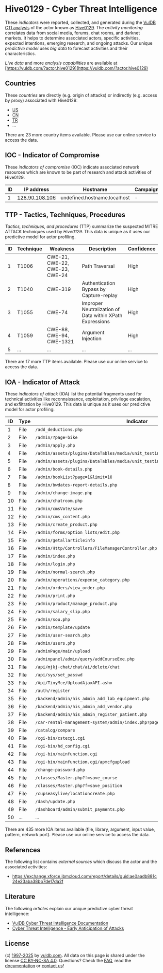 # Hive0129 - Cyber Threat Intelligence

These _indicators_ were reported, collected, and generated during the [VulDB CTI analysis](https://vuldb.com/?kb.cti) of the actor known as [Hive0129](https://vuldb.com/?actor.hive0129). The _activity monitoring_ correlates data from social media, forums, chat rooms, and darknet markets. It helps to determine associated actors, specific activities, expected intentions, emerging research, and ongoing attacks. Our unique _predictive model_ uses _big data_ to forecast activities and their characteristics.

_Live data_ and more _analysis capabilities_ are available at [https://vuldb.com/?actor.hive0129](https://vuldb.com/?actor.hive0129)

## Countries

These _countries_ are directly (e.g. origin of attacks) or indirectly (e.g. access by proxy) associated with Hive0129:

* [US](https://vuldb.com/?country.us)
* [CN](https://vuldb.com/?country.cn)
* [TR](https://vuldb.com/?country.tr)
* ...

There are 23 more country items available. Please use our online service to access the data.

## IOC - Indicator of Compromise

These _indicators of compromise_ (IOC) indicate associated network resources which are known to be part of research and attack activities of Hive0129.

ID | IP address | Hostname | Campaign | Confidence
-- | ---------- | -------- | -------- | ----------
1 | [128.90.108.106](https://vuldb.com/?ip.128.90.108.106) | undefined.hostname.localhost | - | High

## TTP - Tactics, Techniques, Procedures

_Tactics, techniques, and procedures_ (TTP) summarize the suspected MITRE ATT&CK techniques used by _Hive0129_. This data is unique as it uses our predictive model for actor profiling.

ID | Technique | Weakness | Description | Confidence
-- | --------- | -------- | ----------- | ----------
1 | T1006 | CWE-21, CWE-22, CWE-23, CWE-24 | Path Traversal | High
2 | T1040 | CWE-319 | Authentication Bypass by Capture-replay | High
3 | T1055 | CWE-74 | Improper Neutralization of Data within XPath Expressions | High
4 | T1059 | CWE-88, CWE-94, CWE-1321 | Argument Injection | High
5 | ... | ... | ... | ...

There are 17 more TTP items available. Please use our online service to access the data.

## IOA - Indicator of Attack

These _indicators of attack_ (IOA) list the potential fragments used for technical activities like reconnaissance, exploitation, privilege escalation, and exfiltration by Hive0129. This data is unique as it uses our predictive model for actor profiling.

ID | Type | Indicator | Confidence
-- | ---- | --------- | ----------
1 | File | `/add_deductions.php` | High
2 | File | `/admin/?page=bike` | High
3 | File | `/admin/apply.php` | High
4 | File | `/admin/assets/plugins/DataTables/media/unit_testing/templates/complex_header_2.php` | High
5 | File | `/admin/assets/plugins/DataTables/media/unit_testing/templates/empty_table.php` | High
6 | File | `/admin/book-details.php` | High
7 | File | `/admin/bookList?page=1&limit=10` | High
8 | File | `/admin/bwdates-report-details.php` | High
9 | File | `/admin/change-image.php` | High
10 | File | `/admin/chatroom.php` | High
11 | File | `/admin/cmsVote/save` | High
12 | File | `/admin/cms_content.php` | High
13 | File | `/admin/create_product.php` | High
14 | File | `/admin/forms/option_lists/edit.php` | High
15 | File | `/admin/getallarticleinfo` | High
16 | File | `/Admin/Http/Controllers/FileManagerController.php` | High
17 | File | `/admin/index.php` | High
18 | File | `/admin/login.php` | High
19 | File | `/admin/normal-search.php` | High
20 | File | `/admin/operations/expense_category.php` | High
21 | File | `/admin/orders/view_order.php` | High
22 | File | `/admin/print.php` | High
23 | File | `/admin/product/manage_product.php` | High
24 | File | `/admin/salary_slip.php` | High
25 | File | `/admin/sou.php` | High
26 | File | `/admin/template/update` | High
27 | File | `/admin/user-search.php` | High
28 | File | `/admin/users.php` | High
29 | File | `/adminPage/main/upload` | High
30 | File | `/adminpanel/admin/query/addCourseExe.php` | High
31 | File | `/api/mjkj-chat/chat/ai/delete/chat` | High
32 | File | `/api/sys/set_passwd` | High
33 | File | `/Api/TinyMce/UploadAjaxAPI.ashx` | High
34 | File | `/auth/register` | High
35 | File | `/backend/admin/his_admin_add_lab_equipment.php` | High
36 | File | `/backend/admin/his_admin_add_vendor.php` | High
37 | File | `/backend/admin/his_admin_register_patient.php` | High
38 | File | `/car-rental-management-system/admin/index.php?page=manage_car` | High
39 | File | `/catalog/compare` | High
40 | File | `/cgi-bin/cstecgi.cgi` | High
41 | File | `/cgi-bin/hd_config.cgi` | High
42 | File | `/cgi-bin/mainfunction.cgi` | High
43 | File | `/cgi-bin/mainfunction.cgi/apmcfgupload` | High
44 | File | `/change-password.php` | High
45 | File | `/classes/Master.php?f=save_course` | High
46 | File | `/classes/Master.php?f=save_position` | High
47 | File | `/cupseasylive/locationcreate.php` | High
48 | File | `/dash/update.php` | High
49 | File | `/dashboard/admin/submit_payments.php` | High
50 | ... | ... | ...

There are 435 more IOA items available (file, library, argument, input value, pattern, network port). Please use our online service to access the data.

## References

The following list contains _external sources_ which discuss the actor and the associated activities:

* https://exchange.xforce.ibmcloud.com/report/details/guid:ae0aadb881c24e23aba38bb7de17da2f

## Literature

The following _articles_ explain our unique predictive cyber threat intelligence:

* [VulDB Cyber Threat Intelligence Documentation](https://vuldb.com/?kb.cti)
* [Cyber Threat Intelligence - Early Anticipation of Attacks](https://www.scip.ch/en/?labs.20201022)

## License

(c) [1997-2025](https://vuldb.com/?kb.changelog) by [vuldb.com](https://vuldb.com/?kb.about). All data on this page is shared under the license [CC BY-NC-SA 4.0](https://creativecommons.org/licenses/by-nc-sa/4.0/). Questions? Check the [FAQ](https://vuldb.com/?kb.faq), read the [documentation](https://vuldb.com/?kb) or [contact us](https://vuldb.com/?contact)!
